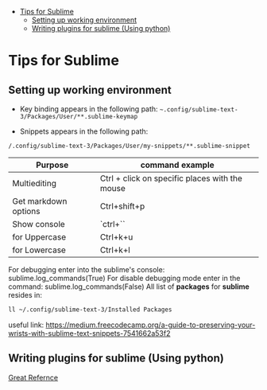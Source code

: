 <!--ts-->
* [Tips for Sublime](#tips-for-sublime)
   * [Setting up working environment](#setting-up-working-environment)
   * [Writing plugins for sublime (Using python)](#writing-plugins-for-sublime-using-python)

<!-- Created by https://github.com/ekalinin/github-markdown-toc -->
<!-- Added by: gil_diy, at: Tue 14 Feb 2023 10:18:38 AM IST -->

<!--te-->

# Tips for Sublime


## Setting up working environment

* Key binding appears in the following path:
`~.config/sublime-text-3/Packages/User/**.sublime-keymap
`

* Snippets appears in the following path:

`/.config/sublime-text-3/Packages/User/my-snippets/**.sublime-snippet`




Purpose | command example
------------ | -------------
Multiediting | Ctrl + click on specific places with the mouse
Get markdown options | Ctrl+shift+p
Show console | `ctrl+\``
for Uppercase | Ctrl+k+u
for Lowercase | Ctrl+k+l


For debugging enter into the sublime's console:
sublime.log_commands(True)
For disable debugging mode enter in the command:
sublime.log_commands(False)
 All list of **packages** for **sublime** resides in:
```bash
ll ~/.config/sublime-text-3/Installed Packages
```


useful link:
https://medium.freecodecamp.org/a-guide-to-preserving-your-wrists-with-sublime-text-snippets-7541662a53f2


## Writing plugins for sublime (Using python)

[Great Refernce](https://docs.sublimetext.io/guide/extensibility/plugins/)